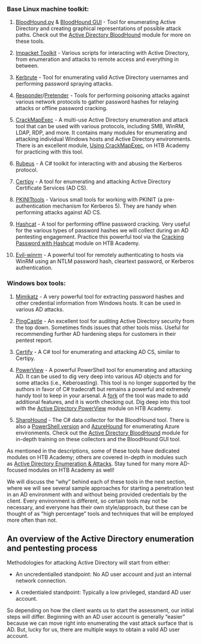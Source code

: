 
### Base Linux machine toolkit: 

1. [BloodHound.py](https://github.com/fox-it/BloodHound.py) & [BloodHound GUI](https://github.com/BloodHoundAD/BloodHound) - Tool for enumerating Active Directory and creating graphical representations of possible attack paths. Check out the [Active Directory BloodHound](https://academy.hackthebox.com/course/preview/active-directory-bloodhound) module for more on these tools.
    
2. [Impacket Toolkit](https://github.com/fortra/impacket) - Various scripts for interacting with Active Directory, from enumeration and attacks to remote access and everything in between.
    
3. [Kerbrute](https://github.com/ropnop/kerbrute) - Tool for enumerating valid Active Directory usernames and performing password spraying attacks.
    
4. [Responder](https://github.com/lgandx/Responder)/[Pretender](https://github.com/RedTeamPentesting/pretender) - Tools for performing poisoning attacks against various network protocols to gather password hashes for relaying attacks or offline password cracking.
    
5. [CrackMapExec](https://github.com/Porchetta-Industries/CrackMapExec) - A multi-use Active Directory enumeration and attack tool that can be used with various protocols, including SMB, WinRM, LDAP, RDP, and more. It contains many modules for enumerating and attacking individual Windows hosts and Active Directory environments. There is an excellent module, [Using CrackMapExec](https://academy.hackthebox.com/course/preview/using-crackmapexec), on HTB Academy for practicing with this tool. 
    
6. [Rubeus](https://github.com/GhostPack/Rubeus) - A C# toolkit for interacting with and abusing the Kerberos protocol.
    
7. [Certipy](https://github.com/ly4k/Certipy) - A tool for enumerating and attacking Active Directory Certificate Services (AD CS).
    
8. [PKINITtools](https://github.com/dirkjanm/PKINITtools/) - Various small tools for working with PKINIT (a pre-authentication mechanism for Kerberos 5). They are handy when performing attacks against AD CS.
    
9. [Hashcat](https://hashcat.net/hashcat/) - A tool for performing offline password cracking. Very useful for the various types of password hashes we will collect during an AD pentesting engagement. Practice this powerful tool via the [Cracking Password with Hashcat](https://academy.hackthebox.com/course/preview/cracking-passwords-with-hashcat) module on HTB Academy.
    
10. [Evil-winrm](https://github.com/Hackplayers/evil-winrm) - A powerful tool for remotely authenticating to hosts via WinRM using an NTLM password hash, cleartext password, or Kerberos authentication.


### Windows box tools:

1. [Mimikatz](https://github.com/gentilkiwi/mimikatz) - A very powerful tool for extracting password hashes and other credential information from Windows hosts. It can be used in various AD attacks. 
    
2. [PingCastle](https://www.pingcastle.com/) - An excellent tool for auditing Active Directory security from the top down. Sometimes finds issues that other tools miss. Useful for recommending further AD hardening steps for customers in their pentest report. 
    
3. [Certify](https://github.com/GhostPack/Certify) - A C# tool for enumerating and attacking AD CS, similar to Certipy.
    
4. [PowerView](https://github.com/PowerShellMafia/PowerSploit/blob/master/Recon/PowerView.ps1) - A powerful PowerShell tool for enumerating and attacking AD. It can be used to dig very deep into various AD objects and for some attacks (i.e., Keberoasting). This tool is no longer supported by the authors in favor of C# tradecraft but remains a powerful and extremely handy tool to keep in your arsenal. A [fork](https://exploit.ph/powerview.html) of the tool was made to add additional features, and it is worth checking out. Dig deep into this tool with the [Active Directory PowerView](https://academy.hackthebox.com/course/preview/active-directory-powerview) module on HTB Academy. 
    
5. [SharpHound](https://github.com/BloodHoundAD/SharpHound) - The C# data collector for the BloodHound tool. There is also a [PowerShell version](https://github.com/BloodHoundAD/BloodHound/blob/master/Collectors/SharpHound.ps1) and [AzureHound](https://github.com/BloodHoundAD/BloodHound/blob/master/Collectors/AzureHound.md) for enumerating Azure environments. Check out the [Active Directory BloodHound](https://academy.hackthebox.com/course/preview/active-directory-bloodhound) module for in-depth training on these collectors and the BloodHound GUI tool. 
    

As mentioned in the descriptions, some of these tools have dedicated modules on HTB Academy; others are covered in-depth in modules such as [Active Directory Enumeration & Attacks](https://academy.hackthebox.com/course/preview/active-directory-enumeration--attacks). Stay tuned for many more AD-focused modules on HTB Academy as well!

We will discuss the “why” behind each of these tools in the next section, where we will see several sample approaches for starting a penetration test in an AD environment with and without being provided credentials by the client. Every environment is different, so certain tools may not be necessary, and everyone has their own style/approach, but these can be thought of as “high percentage” tools and techniques that will be employed more often than not.

## An overview of the Active Directory enumeration and pentesting process

Methodologies for attacking Active Directory will start from either: 

- An uncredentialled standpoint: No AD user account and just an internal network connection.
    
- A credentialed standpoint: Typically a low privileged, standard AD user account. 
    

So depending on how the client wants us to start the assessment, our initial steps will differ. Beginning with an AD user account is generally “easier” because we can move right into enumerating the vast attack surface that is AD. But, lucky for us, there are multiple ways to obtain a valid AD user account.